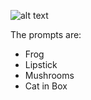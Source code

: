 ![alt text](https://cdn.discordapp.com/attachments/752416932656840775/1237534471817920632/image.png?ex=663bff4a&is=663aadca&hm=3090675f87b83c4cb71fcf4a6bfe9c27fff6f50f4c395a004a6a09e28efd7dcb&)


The prompts are:
- Frog
- Lipstick
- Mushrooms
- Cat in Box




